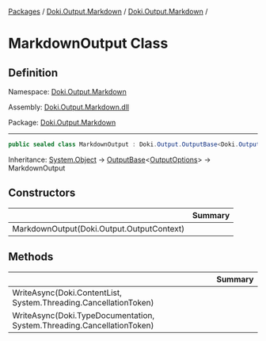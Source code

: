 [Packages](../../README.md) / [Doki.Output.Markdown](../README.md) / [Doki.Output.Markdown](README.md) / 

# MarkdownOutput Class

## Definition

Namespace: [Doki.Output.Markdown](README.md)

Assembly: [Doki.Output.Markdown.dll](../README.md)

Package: [Doki.Output.Markdown](https://www.nuget.org/packages/Doki.Output.Markdown)

---

```csharp
public sealed class MarkdownOutput : Doki.Output.OutputBase<Doki.Output.OutputOptions>
```

Inheritance: [System.Object](https://learn.microsoft.com/en-us/dotnet/api/System.Object) → [OutputBase](../../Doki.Output.Abstractions/Doki.Output/Doki.Output.OutputBase_1.md)&lt;[OutputOptions](../../Doki.Output.Abstractions/Doki.Output/Doki.Output.OutputOptions.md)&gt; → MarkdownOutput

## Constructors

|   |Summary|
|---|---|
|MarkdownOutput(Doki.Output.OutputContext)||


## Methods

|   |Summary|
|---|---|
|WriteAsync(Doki.ContentList, System.Threading.CancellationToken)||
|WriteAsync(Doki.TypeDocumentation, System.Threading.CancellationToken)||


